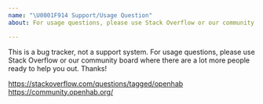 ```yaml
---
name: "\U0001F914 Support/Usage Question"
about: For usage questions, please use Stack Overflow or our community board!

---
```


This is a bug tracker, not a support system. For usage questions, please use Stack Overflow or our community board where there are a lot more people ready to help you out. Thanks!

https://stackoverflow.com/questions/tagged/openhab  
https://community.openhab.org/
